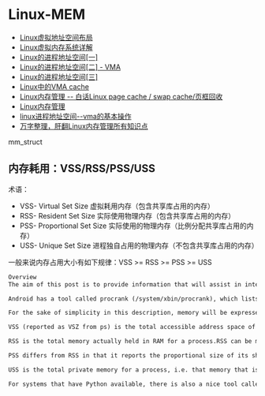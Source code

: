 # Linux-MEM

* [Linux虚拟地址空间布局](https://www.cnblogs.com/clover-toeic/p/3754433.html)
* [Linux虚拟内存系统详解](https://www.cnblogs.com/hellobb/p/10451583.html)
* [Linux的进程地址空间[一]](https://zhuanlan.zhihu.com/p/66794639)
* [Linux的进程地址空间[二] - VMA](https://zhuanlan.zhihu.com/p/67936075)
* [Linux的进程地址空间[三]](https://zhuanlan.zhihu.com/p/68398179)
* [Linux中的VMA cache](https://zhuanlan.zhihu.com/p/99124666)
* [Linux内存管理 -- 白话Linux page cache / swap cache/页框回收](https://www.cxyzjd.com/article/weixin_38537730/104339352)
* [Linux内存管理](https://blog.csdn.net/vanbreaker/category_1132690.html)
* [linux进程地址空间--vma的基本操作](https://abcdxyzk.github.io/blog/2015/09/11/kernel-mm-vma-base/)
* [万字整理，肝翻Linux内存管理所有知识点](https://www.eet-china.com/mp/a53927.html)

mm_struct

## 内存耗用：VSS/RSS/PSS/USS

术语：

* VSS- Virtual Set Size 虚拟耗用内存（包含共享库占用的内存）
* RSS- Resident Set Size 实际使用物理内存（包含共享库占用的内存）
* PSS- Proportional Set Size 实际使用的物理内存（比例分配共享库占用的内存）
* USS- Unique Set Size 进程独自占用的物理内存（不包含共享库占用的内存）

一般来说内存占用大小有如下规律：VSS >= RSS >= PSS >= USS

```txt
Overview
The aim of this post is to provide information that will assist in interpreting memory reports from various tools so the true memory usage for Linux processes and the system can be determined.

Android has a tool called procrank (/system/xbin/procrank), which lists out the memory usage of Linux processes in order from highest to lowest usage. The sizes reported per process are VSS, RSS, PSS, and USS.

For the sake of simplicity in this description, memory will be expressed in terms of pages, rather than bytes. Linux systems like ours manage memory in 4096 byte pages at the lowest level.

VSS (reported as VSZ from ps) is the total accessible address space of a process.This size also includes memory that may not be resident in RAM like mallocs that have been allocated but not written to. VSS is of very little use for determing real memory usage of a process.

RSS is the total memory actually held in RAM for a process.RSS can be misleading, because it reports the total all of the shared libraries that the process uses, even though a shared library is only loaded into memory once regardless of how many processes use it. RSS is not an accurate representation of the memory usage for a single process.

PSS differs from RSS in that it reports the proportional size of its shared libraries, i.e. if three processes all use a shared library that has 30 pages, that library will only contribute 10 pages to the PSS that is reported for each of the three processes. PSS is a very useful number because when the PSS for all processes in the system are summed together, that is a good representation for the total memory usage in the system. When a process is killed, the shared libraries that contributed to its PSS will be proportionally distributed to the PSS totals for the remaining processes still using that library. In this way PSS can be slightly misleading, because when a process is killed, PSS does not accurately represent the memory returned to the overall system.

USS is the total private memory for a process, i.e. that memory that is completely unique to that process.USS is an extremely useful number because it indicates the true incremental cost of running a particular process. When a process is killed, the USS is the total memory that is actually returned to the system. USS is the best number to watch when initially suspicious of memory leaksin a process.

For systems that have Python available, there is also a nice tool calledsmem that will report memory statistics including all of these categories.
```
